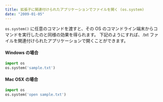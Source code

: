 ```yaml
---
title: 拡張子に関連付けられたアプリケーションでファイルを開く (os.system)
date: "2009-01-05"
---
```


`os.system()` に任意のコマンドを渡すと、その OS のコマンドライン端末からコマンドを実行したのと同様の効果を得られます。
下記のようにすれば、.txt ファイルを関連付けられたアプリケーションで開くことができます。

#### Windows の場合

```python
import os
os.system('sample.txt')
```

#### Mac OSX の場合

```python
import os
os.system('open sample.txt')
```

